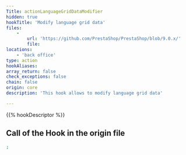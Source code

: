 ```yaml
---
Title: actionLanguageGridDataModifier
hidden: true
hookTitle: 'Modify language grid data'
files:
    -
        url: 'https://github.com/PrestaShop/PrestaShop/blob/9.0.x/'
        file: 
locations:
    - 'back office'
type: action
hookAliases: 
array_return: false
check_exceptions: false
chain: false
origin: core
description: 'This hook allows to modify language grid data'

---
```


{{% hookDescriptor %}}

## Call of the Hook in the origin file

```php
;
```
